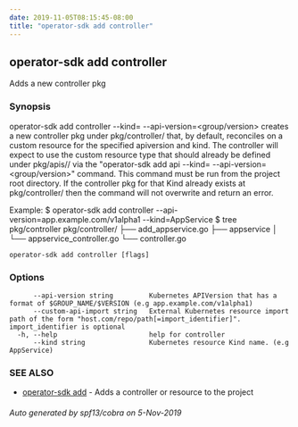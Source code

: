 ```yaml
---
date: 2019-11-05T08:15:45-08:00
title: "operator-sdk add controller"
---
```

## operator-sdk add controller

Adds a new controller pkg

### Synopsis

operator-sdk add controller --kind=<kind> --api-version=<group/version> creates a new
controller pkg under pkg/controller/<kind> that, by default, reconciles on a custom resource for the specified apiversion and kind.
The controller will expect to use the custom resource type that should already be defined under pkg/apis/<group>/<version>
via the "operator-sdk add api --kind=<kind> --api-version=<group/version>" command.
This command must be run from the project root directory.
If the controller pkg for that Kind already exists at pkg/controller/<kind> then the command will not overwrite and return an error.

Example:
	$ operator-sdk add controller --api-version=app.example.com/v1alpha1 --kind=AppService
	$ tree pkg/controller
	pkg/controller/
	├── add_appservice.go
	├── appservice
	│   └── appservice_controller.go
	└── controller.go



```
operator-sdk add controller [flags]
```

### Options

```
      --api-version string         Kubernetes APIVersion that has a format of $GROUP_NAME/$VERSION (e.g app.example.com/v1alpha1)
      --custom-api-import string   External Kubernetes resource import path of the form "host.com/repo/path[=import_identifier]". import_identifier is optional
  -h, --help                       help for controller
      --kind string                Kubernetes resource Kind name. (e.g AppService)
```

### SEE ALSO

* [operator-sdk add](operator-sdk_add)	 - Adds a controller or resource to the project

###### Auto generated by spf13/cobra on 5-Nov-2019
